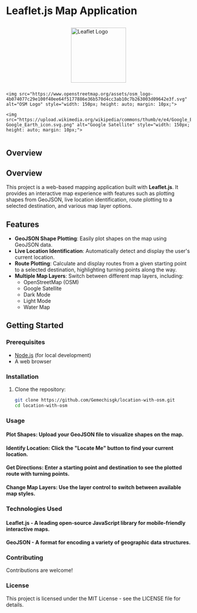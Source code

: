 
# Leaflet.js Map Application

<div style="display: flex; justify-content: center; align-items: center; flex-wrap: wrap;">
    <img src="https://leafletjs.com/docs/images/logo.png" alt="Leaflet Logo" style="width: 150px; height: auto; margin: 10px;">
   
    <img src="https://www.openstreetmap.org/assets/osm_logo-4b074077c29e100f40ee64f5177886e36b570d4cc3ab10c7b263003d09642e3f.svg" alt="OSM Logo" style="width: 150px; height: auto; margin: 10px;">
    
    <img src="https://upload.wikimedia.org/wikipedia/commons/thumb/e/e4/Google_Earth_icon.svg/180px-Google_Earth_icon.svg.png" alt="Google Satellite" style="width: 150px; height: auto; margin: 10px;">
</div>

## Overview
## Overview

This project is a web-based mapping application built with **Leaflet.js**. It provides an interactive map experience with features such as plotting shapes from GeoJSON, live location identification, route plotting to a selected destination, and various map layer options.

## Features

- **GeoJSON Shape Plotting**: Easily plot shapes on the map using GeoJSON data.
- **Live Location Identification**: Automatically detect and display the user's current location.
- **Route Plotting**: Calculate and display routes from a given starting point to a selected destination, highlighting turning points along the way.
- **Multiple Map Layers**: Switch between different map layers, including:
  - OpenStreetMap (OSM)
  - Google Satellite
  - Dark Mode
  - Light Mode
  - Water Map

## Getting Started

### Prerequisites

- [Node.js](https://nodejs.org/) (for local development)
- A web browser

### Installation

1. Clone the repository:
   ```bash
   git clone https://github.com/Gemechisgk/location-with-osm.git
   cd location-with-osm
### Usage
#### Plot Shapes: Upload your GeoJSON file to visualize shapes on the map.
#### Identify Location: Click the "Locate Me" button to find your current location.
#### Get Directions: Enter a starting point and destination to see the plotted route with turning points.
#### Change Map Layers: Use the layer control to switch between available map styles.
### Technologies Used
#### Leaflet.js - A leading open-source JavaScript library for mobile-friendly interactive maps.
#### GeoJSON - A format for encoding a variety of geographic data structures.
### Contributing
Contributions are welcome! 

### License
This project is licensed under the MIT License - see the LICENSE file for details.





